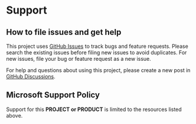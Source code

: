 # Support

## How to file issues and get help

This project uses [GitHub Issues] to track bugs and feature requests. Please search the existing
issues before filing new issues to avoid duplicates. For new issues, file your bug or
feature request as a new issue.

For help and questions about using this project, please create a new post in [GitHub Discussions].

## Microsoft Support Policy

Support for this **PROJECT or PRODUCT** is limited to the resources listed above.

[GitHub Issues]: https://github.com/Azure/MS-AMP-Examples/issues
[GitHub Discussions]: https://github.com/Azure/MS-AMP-Examples/discussions